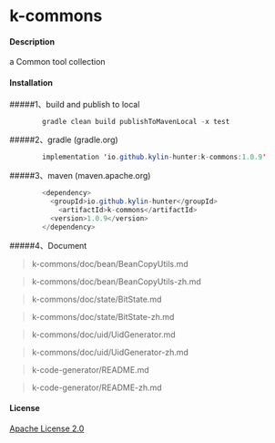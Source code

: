 # k-commons

#### Description

a Common tool collection


#### Installation
#####1、build and publish to local

```java
        gradle clean build publishToMavenLocal -x test
```
#####2、gradle (gradle.org)
```java
        implementation 'io.github.kylin-hunter:k-commons:1.0.9'
```
#####3、maven (maven.apache.org)
```java
        <dependency>
          <groupId>io.github.kylin-hunter</groupId>
            <artifactId>k-commons</artifactId>
          <version>1.0.9</version>
        </dependency>
```
#####4、Document
> k-commons/doc/bean/BeanCopyUtils.md

> k-commons/doc/bean/BeanCopyUtils-zh.md

> k-commons/doc/state/BitState.md 

> k-commons/doc/state/BitState-zh.md

> k-commons/doc/uid/UidGenerator.md

> k-commons/doc/uid/UidGenerator-zh.md

> k-code-generator/README.md

> k-code-generator/README-zh.md

#### License

[Apache License 2.0](https://www.apache.org/licenses/LICENSE-2.0)
